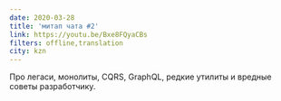 ```yaml
---
date: 2020-03-28
title: 'митап чата #2'
link: https://youtu.be/Bxe8FQyaCBs
filters: offline,translation
city: kzn
---
```


Про легаси, монолиты, CQRS, GraphQL, редкие утилиты и вредные советы разработчику.

